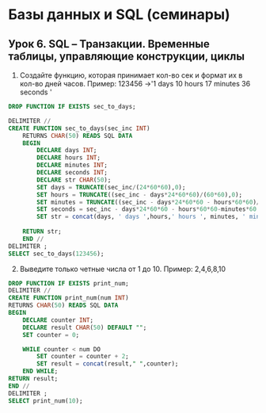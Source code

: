 # Базы данных и SQL (семинары)
## Урок 6. SQL – Транзакции. Временные таблицы, управляющие конструкции, циклы

1. Создайте функцию, которая принимает кол-во сек и формат их в кол-во дней часов. Пример: 123456 ->'1 days 10 hours 17 minutes 36 seconds '
```sql
DROP FUNCTION IF EXISTS sec_to_days;

DELIMITER //
CREATE FUNCTION sec_to_days(sec_inc INT)
	RETURNS CHAR(50) READS SQL DATA
	BEGIN
		DECLARE days INT;
		DECLARE hours INT;
		DECLARE minutes INT;
		DECLARE seconds INT;
		DECLARE str CHAR(50);
		SET days = TRUNCATE(sec_inc/(24*60*60),0);
		SET hours = TRUNCATE((sec_inc - days*24*60*60)/(60*60),0);
		SET minutes = TRUNCATE((sec_inc - days*24*60*60 - hours*60*60)/60,0);
		SET seconds = sec_inc - days*24*60*60 - hours*60*60-minutes*60;
        SET str = concat(days, ' days ',hours,' hours ', minutes, ' minutes ', seconds, ' seconds ');
        
    RETURN str;
    END //
DELIMITER ;
SELECT sec_to_days(123456); 
```

2. Выведите только четные числа от 1 до 10. Пример: 2,4,6,8,10 

```sql
DROP FUNCTION IF EXISTS print_num;
DELIMITER //
CREATE FUNCTION print_num(num INT)
RETURNS CHAR(50) READS SQL DATA
BEGIN
	DECLARE counter INT;
	DECLARE result CHAR(50) DEFAULT "";
    SET counter = 0;

	WHILE counter < num DO
		SET counter = counter + 2;
        SET result = concat(result," ",counter);
	END WHILE;
RETURN result;
END //
DELIMITER ;
SELECT print_num(10); 
```